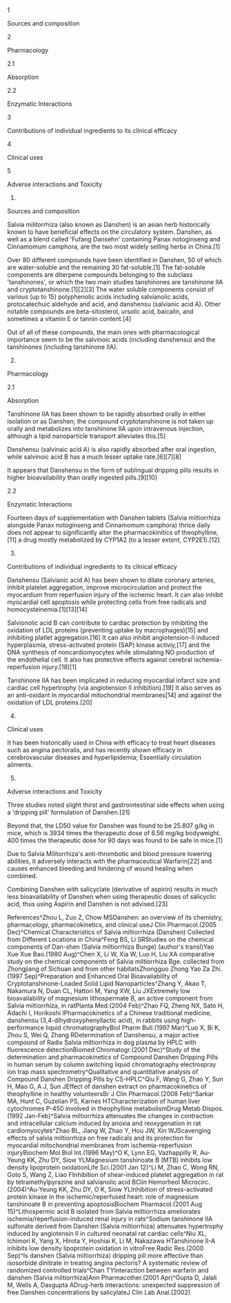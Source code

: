 1

Sources and composition

2

Pharmacology

2.1

Absorption

2.2

Enzymatic Interactions

3

Contributions of individual ingredients to its clinical efficacy

4

Clinical uses

5

Adverse interactions and Toxicity

1.

Sources and composition

Salvia militorrhiza (also known as Danshen) is an asian herb historically known to have beneficial effects on the circulatory system. Danshen, as well as a blend called 'Fufang Dansehn' containing Panax notoginseng and Cinnamomum camphora, are the two most widely selling herbs in China.\[1]

Over 80 different compounds have been identified in Danshen, 50 of which are water\-soluble and the remaining 30 fat\-soluble.\[1] The fat\-soluble components are diterpene compounds belonging to the subclass 'tanshinones', or which the two main studies tanshinones are tanshinone IIA and cryptotanshinone.\[1]\[2]\[3] The water soluble components consist of various (up to 15\) polyphenolic acids including salvianolic acids, protocatechuic aldehyde and acid, and danshensu (salvianic acid A). Other notable compounds are beta\-sitosterol, ursolic acid, baicalin, and sometimes a vitamin E or tannin content.\[4]

Out of all of these compounds, the main ones with pharmacological importance seem to be the salvinoic acids (including danshensu) and the tanshinones (including tanshinone IIA).

2.

Pharmacology

2.1

Absorption

Tanshinone IIA has been shown to be rapidly absorbed orally in either isolation or as Danshen; the compound cryptotanshinone is not taken up orally and metabolizes into tanshinone IIA upon intravenous injection, although a lipid nanoparticle transport alleviates this.\[5]

Danshensu (salvinaic acid A) is also rapidly absorbed after oral ingestion, while salvinoic acid B has a much lesser uptake rate.\[6]\[7]\[8]

It appears that Danshensu in the form of sublingual dripping pills results in higher bioavailability than orally ingested pills.\[9]\[10]

2.2

Enzymatic Interactions

Fourteen days of supplementation with Danshen tablets (Salvia miltiorrhiza alongside Panax notoginseng and Cinnamomum camphora) thrice daily does not appear to significantly alter the pharmacokinitics of theophylline,\[11] a drug mostly metabolized by CYP1A2 (to a lesser extent, CYP2E1\).\[12]

3.

Contributions of individual ingredients to its clinical efficacy

Danshensu (Salvianic acid A) has been shown to dilate coronary arteries, inhibit platelet aggregation, improve microcirculation and protect the myocardium from reperfusion injury of the ischemic heart. It can also inhibit myocardial cell apoptosis while protecting cells from free radicals and homocysteinemia.\[1]\[13]\[14]

Salvionolic acid B can contribute to cardiac protection by inhibiting the oxidation of LDL proteins (preventing uptake by macrophages)\[15] and inhibiting platlet aggregation.\[16] It can also inhibit angiotension\-II induced hyperplasmia, stress\-activated protein (SAP) kinase activiy,\[17] and the DNA synthesis of noncardiomyocytes while stimulating NO production of the endothelial cell. It also has protective effects against cerebral ischemia\-reperfusion injury.\[18]\[1]

Tanshinone IIA has been implicated in reducing myocardial infarct size and cardiac cell hypertrophy (via angiotension II inhibition).\[19] It also serves as an anti\-oxidant in myocardial mitochondrial membranes\[14] and against the oxidation of LDL proteins.\[20]

4.

Clinical uses

It has been historically used in China with efficacy to treat heart diseases such as angina pectoralis, and has recently shown efficacy in cerebrovascular diseases and hyperlipidemia; Essentially circulation ailments.

5.

Adverse interactions and Toxicity

Three studies noted slight thirst and gastrointestinal side effects when using a 'dripping pill' formulation of Danshen.\[21]

Beyond that, the LD50 value for Danshen was found to be 25\.807 g/kg in mice, which is 3934 times the therapeutic dose of 6\.56 mg/kg bodyweight. 400 times the therapeutic dose for 90 days was found to be safe in mice.\[1]

Due to Salvia Militorrhiza's anti\-thrombotic and blood pressure lowering abilities, it adversely interacts with the pharmaceutical Warfarin\[22] and causes enhanced bleeding and hindering of wound healing when combined.

Combining Danshen with salicyclate (derivative of aspirin) results in much less bioavailability of Danshen when using therapeutic doses of salicyclic acid, thus using Aspirin and Danshen is not advised.\[23]

References^Zhou L, Zuo Z, Chow MSDanshen: an overview of its chemistry, pharmacology, pharmacokinetics, and clinical useJ Clin Pharmacol.(2005 Dec)^Chemical Characteristics of Salvia miltiorrhiza (Danshen) Collected from Different Locations in China^Feng BS, Li SRStudies on the chemical components of Dan\-shen (Salvia miltiorrhiza Bunge) (author's transl)Yao Xue Xue Bao.(1980 Aug)^Chen X, Li W, Xia W, Luo H, Liu XA comparative study on the chemical components of Salvia miltiorrhiza Bge. collected from Zhongjiang of Sichuan and from other habitatsZhongguo Zhong Yao Za Zhi.(1997 Sep)^Preparation and Enhanced Oral Bioavailability of Cryptotanshinone\-Loaded Solid Lipid Nanoparticles^Zhang Y, Akao T, Nakamura N, Duan CL, Hattori M, Yang XW, Liu JXExtremely low bioavailability of magnesium lithospermate B, an active component from Salvia miltiorrhiza, in ratPlanta Med.(2004 Feb)^Zhao FQ, Zheng NX, Sato H, Adachi I, Horikoshi IPharmacokinetics of a Chinese traditional medicine, danshensu (3,4\-dihydroxyphenyllactic acid), in rabbits using high\-performance liquid chromatographyBiol Pharm Bull.(1997 Mar)^Luo X, Bi K, Zhou S, Wei Q, Zhang RDetermination of Danshensu, a major active compound of Radix Salvia miltiorrhiza in dog plasma by HPLC with fluorescence detectionBiomed Chromatogr.(2001 Dec)^Study of the determination and pharmacokinetics of Compound Danshen Dripping Pills in human serum by column switching liquid chromatography electrospray ion trap mass spectrometry^Qualitative and quantitative analysis of Compound Danshen Dripping Pills by CS\-HPLC^Qiu F, Wang G, Zhao Y, Sun H, Mao G, A J, Sun JEffect of danshen extract on pharmacokinetics of theophylline in healthy volunteersBr J Clin Pharmacol.(2008 Feb)^Sarkar MA, Hunt C, Guzelian PS, Karnes HTCharacterization of human liver cytochromes P\-450 involved in theophylline metabolismDrug Metab Dispos.(1992 Jan\-Feb)^Salvia miltiorrhiza attenuates the changes in contraction and intracellular calcium induced by anoxia and reoxygenation in rat cardiomyocytes^Zhao BL, Jiang W, Zhao Y, Hou JW, Xin WJScavenging effects of salvia miltiorrhiza on free radicals and its protection for myocardial mitochondrial membranes from ischemia\-reperfusion injuryBiochem Mol Biol Int.(1996 May)^O K, Lynn EG, Vazhappilly R, Au\-Yeung KK, Zhu DY, Siow YLMagnesium tanshinoate B (MTB) inhibits low density lipoprotein oxidationLife Sci.(2001 Jan 12)^Li M, Zhao C, Wong RN, Goto S, Wang Z, Liao FInhibition of shear\-induced platelet aggregation in rat by tetramethylpyrazine and salvianolic acid BClin Hemorheol Microcirc.(2004)^Au\-Yeung KK, Zhu DY, O K, Siow YLInhibition of stress\-activated protein kinase in the ischemic/reperfused heart: role of magnesium tanshinoate B in preventing apoptosisBiochem Pharmacol.(2001 Aug 15)^Lithospermic acid B isolated from Salvia miltiorrhiza ameliorates ischemia/reperfusion\-induced renal injury in rats^Sodium tanshinone IIA sulfonate derived from Danshen (Salvia miltiorrhiza) attenuates hypertrophy induced by angiotensin II in cultured neonatal rat cardiac cells^Niu XL, Ichimori K, Yang X, Hirota Y, Hoshiai K, Li M, Nakazawa HTanshinone II\-A inhibits low density lipoprotein oxidation in vitroFree Radic Res.(2000 Sep)^Is danshen (Salvia miltiorrhiza) dripping pill more effective than isosorbide dinitrate in treating angina pectoris? A systematic review of randomized controlled trials^Chan TYInteraction between warfarin and danshen (Salvia miltiorrhiza)Ann Pharmacother.(2001 Apr)^Gupta D, Jalali M, Wells A, Dasgupta ADrug\-herb interactions: unexpected suppression of free Danshen concentrations by salicylateJ Clin Lab Anal.(2002)